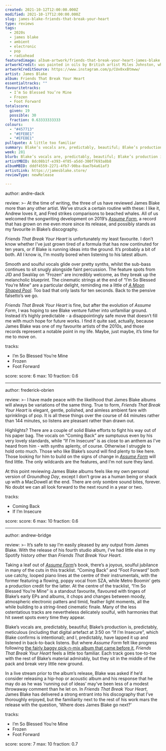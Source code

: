 ```yaml
---
created: 2021-10-12T12:00:00.000Z
modified: 2021-10-17T12:00:00.000Z
slug: james-blake-friends-that-break-your-heart
type: reviews
tags:
  - 2020s
  - james blake
  - ambient
  - electronic
  - pop
  - radiohead
featuredimage: album-artwork/friends-that-break-your-heart-james-blake.jpg
artworkCredit: was painted in oils by British artist Miles Johnston, who listened to the album as he worked.
artworkCreditSource: https://www.instagram.com/p/CUx0xxBtmww/
artist: James Blake
album: Friends That Break Your Heart
essentialtracks: ""
favouritetracks:
  - I’m So Blessed You’re Mine
  - Frozen
  - Foot Forward
totalscore:
  given: 19
  possible: 30
  fraction: 0.63333333333
colours:
  - "#457713"
  - "#EFEBE1"
  - "#EFEBE1"
pullquote: A little too familiar
summary: Blake’s vocals are, predictably, beautiful; Blake’s production is, predictably, meticulous; and I, predictably, have lapped it up. But where Assume Form felt like progress, Friends That Break Your Heart feels a little too familiar.
week: 281
blurb: Blake’s vocals are, predictably, beautiful; Blake’s production is, predictably, meticulous; and it’s all, predictably, quite predictable.
artistMBID: 8dc08b1f-e393-4f85-a5dd-300f7693a8b8
albumMBID: dddf4559-2271-4fb7-90ba-8ae7b4a61af3
artistLink: https://jamesblake.store/
reviewType: newRelease

---
```


author: andre-dack

review: >-
  At the time of writing, the three of us have reviewed James Blake more than any other artist. We’ve struck a certain routine with these: I like it, Andrew loves it, and Fred strikes comparisons to beached whales. All of us welcomed the songwriting development on 2019’s _[Assume Form](/reviews/james-blake-assume-form/)_, a record that has grown on me even more since its release, and possibly stands as my favourite in Blake’s discography.

  _Friends That Break Your Heart_ is unfortunately my least favourite. I don’t know whether I’ve just grown tired of a formula that has now continuted for ten years, or if Blake is running ideas into the ground. It’s probably a bit of both. All I know is, I’m mostly bored when listening to his latest album.

  Smooth and soulful vocals glide over pretty synths, whilst the sub-bass continues to sit snugly alongside faint percussion. The feature spots from JID and SwaVay on “Frozen” are incredibly welcome, as they break up the melancholic blueprint. The cinematic strings at the end of “I’m So Blessed You’re Mine” are a particular delight, reminding me a little of  _[A Moon Shaped Pool](/reviews/radiohead-a-moon-shaped-pool/)_. Too bad that only lasts for ten seconds. Back to the pensive falsetto’s we go.

  _Friends That Break Your Heart_ is fine, but after the evolution of _Assume Form_, I was hoping to see Blake venture futher into unfamiliar ground. Instead it’s highly predictable - a disappointingly safe move that doesn’t fill me with much hope for future works. I find it quite sad, actually, because James Blake was one of my favourite artists of the 2010s, and those records represent a notable point in my life. Maybe, just maybe, it’s time for me to move on.

tracks:
  - I’m So Blessed You’re Mine
  - Frozen
  - Foot Forward

score:
  score: 6
  max: 10
  fraction: 0.6

---

author: frederick-obrien

review: >-
  I have made peace with the likelihood that James Blake albums will always be variations of the same thing. True to form, _Friends That Break Your Heart_ is elegant, gentle, polished, and aimless ambient fare with sprinklings of pop. It is all these things over the course of 44 minutes rather than 144 minutes, so listens are pleasant rather than drawn out.

  Highlights? There are a couple of solid Blake efforts to fight his way out of his paper bag. The vocals on “Coming Back” are sumptuous even by his very lovely standards, while “If I’m Insecure” is as close to an anthem as I’ve heard from him - with synths aplenty, of course. Otherwise I struggle to hold onto much. Those who like Blake’s sound will find plenty to like here. Those looking for him to build on the signs of change in _[Assume Form](/reviews/james-blake-assume-form/)_ will find little. The only wildcards are the features, and I’m not sure they land.

  At this point reviewing James Blake albums feels like my own personal version of _Groundhog Day_, except I don’t grow as a human being or shack up with a MacDowell at the end. There are only sombre sound bites, forever. No doubt we can all look forward to the next round in a year or two.

tracks:
  - Coming Back
  - If I’m Insecure

score:
  score: 6
  max: 10
  fraction: 0.6

---

author: andrew-bridge

review: >-
  It’s safe to say I’m easily pleased by any output from James Blake. With the release of his fourth studio album, I’ve had little else in my Spotify history other than _Friends That Break Your Heart_.

  Taking a leaf out of _[Assume Form](/reviews/james-blake-assume-form/)_’s book, there’s a joyous, soulful jubilance in many of the cuts in this tracklist. “Coming Back” and “Foot Forward” both use catchy, looped piano lines at the centre of their instrumentals, with the former featuring a flowing, poppy vocal from SZA, while Metro Boomin’ gets a production credit for the latter. At the centre of the tracklist, “I’m So Blessed You’re Mine” is a standout favourite, flavoured with tinges of Blake’s early EPs and albums, it chops and changes between moody, atmospheric electronic patters and timid, feather light moments, all the while building to a string-lined cinematic finale. Many of the less ostentatious tracks are nevertheless delicately soulful, with harmonies that hit sweet spots every time they appear.

  Blake’s vocals are, predictably, beautiful; Blake’s production is, predictably, meticulous (including that digital artefact at 3:50 on “If I’m Insecure”, which Blake confirms is intentional); and I, predictably, have lapped it up and listened in back-to-back listens. But where _Assume Form_ felt like progress following [the fairly baggy pick-n-mix album that came before it](/reviews/james-blake-the-colour-in-anything/), _Friends That Break Your Heart_ feels a little too familiar. Each track goes toe-to-toe with the rest of Blake’s material admirably, but they sit in the middle of the pack and break very little new ground.

  In a live stream prior to the album’s release, Blake was asked if he’d consider releasing a hip-hop or acoustic album and his response that he may do as he was ‘running out of ideas’ may’ve been less of a modest throwaway comment than he let on. In _Friends That Break Your Heart_, James Blake has delivered a strong entrant into his discography that I’ve thoroughly enjoyed, but the familiarity next to the rest of his work mars the release with the question, ‘Where does James Blake go next?’

tracks:
  - I’m So Blessed You’re Mine
  - Frozen
  - Foot Forward

score:
  score: 7
  max: 10
  fraction: 0.7

